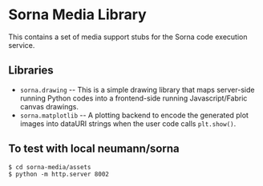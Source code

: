 # Sorna Media Library

This contains a set of media support stubs for the Sorna code execution service.

## Libraries

 * `sorna.drawing` -- This is a simple drawing library that maps server-side running Python codes into a frontend-side running Javascript/Fabric canvas drawings.
 * `sorna.matplotlib` -- A plotting backend to encode the generated plot images into dataURI strings when the user code calls `plt.show()`.

## To test with local neumann/sorna

```
$ cd sorna-media/assets
$ python -m http.server 8002
```
